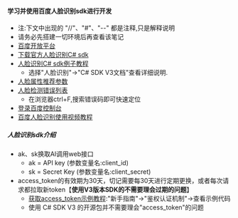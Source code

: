 #### 学习并使用百度人脸识别sdk进行开发
* 注:下文中出现的 "//"、"#"、"--" 都是注释,只是解释说明
* 请务必先搭建一切环境后再查看该笔记
* [百度开放平台](http://ai.baidu.com/)
* [下载官方人脸识别C# sdk](http://ai.baidu.com/download?sdkId=83)
* [人脸识别C# sdk例子教程](https://cloud.baidu.com/doc/FACE/Face-Detect.html)
    * 选择"人脸识别"->"C# SDK V3文档"查看详细说明.
* [人脸属性推荐参数](https://cloud.baidu.com/doc/FACE/Face-Detect.html#.E8.83.BD.E5.8A.9B.E4.BB.8B.E7.BB.8D)
* [人脸检测错误列表](http://ai.baidu.com/docs#/Face-ErrorCode-V3/top)
    * 在浏览器ctrl+F,搜索错误码即可快速定位
* [登录百度控制台](https://login.bce.baidu.com/)
* [百度人脸识别使用视频教程](http://ai.baidu.com/support/video)
##### 人脸识别sdk介绍
* ak、sk换取AI调用web接口
    * ak = API key     (参数变量名:client_id)
    * sk = Secret Key  (参数变量名:client_secret)
* access_token的有效期为30天，切记需要每30天进行定期更换，或者每次请求都拉取新token【**使用V3版本SDK的不需要理会过期的问题**】
    * [获取access_token示例教程](http://ai.baidu.com/docs#/Auth/top):"新手指南"->"鉴权认证机制"->查看示例代码
    * 使用 C# SDK V3 的开源包并不需要理会"access_token"的问题
